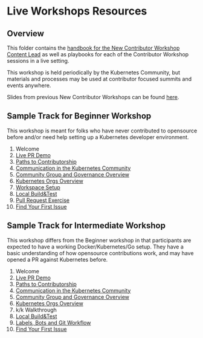 # Live Workshops Resources

## Overview

This folder contains the [handbook for the New Contributor Workshop Content Lead](./new-contributor-workshop-lead.md) as well as playbooks for each of the Contributor Workshop sessions in a live setting.

This workshop is held periodically by the Kubernetes Community, but materials and processes may be used at contributor focused summits and events anywhere.

Slides from previous New Contributor Workshops can be found [here](https://github.com/cncf/presentations/blob/master/kubernetes/README.md#kubernetes-new-contributor-workshops).

## Sample Track for Beginner Workshop

This workshop is meant for folks who have never contributed to opensource before and/or need help setting up a Kubernetes developer environment.

1. Welcome
1. [Live PR Demo](./live-pr-demo.md)
1. [Paths to Contributorship](./contributor-paths.md)
1. [Communication in the Kubernetes Community](./how-we-communicate.md)
1. [Community Group and Governance Overview](./community-groups.md)
1. [Kubernetes Orgs Overview](./repo-tour.md)
1. [Workspace Setup](./workspace-setup.md)
1. [Local Build&Test](./build-and-test.md)
1. [Pull Request Exercise](./playground-exercise.md)
1. [Find Your First Issue](./first-issue-help.md)

## Sample Track for Intermediate Workshop

This workshop differs from the Beginner workshop in that participants are expected to have a working Docker/Kubernetes/Go setup. They have a basic understanding of how opensource contributions work, and may have opened a PR against Kubernetes before.

1. Welcome
1. [Live PR Demo](./live-pr-demo.md)
1. [Paths to Contributorship](./contributor-paths.md)
1. [Communication in the Kubernetes Community](./how-we-communicate.md)
1. [Community Group and Governance Overview](./community-groups.md)
1. [Kubernetes Orgs Overview](./repo-tour.md)
1. k/k Walkthrough
1. [Local Build&Test](./build-and-test.md)
1. [Labels, Bots and Git Workflow](./labels-and-bots.md)
1. [Find Your First Issue](./first-issue-help.md)
